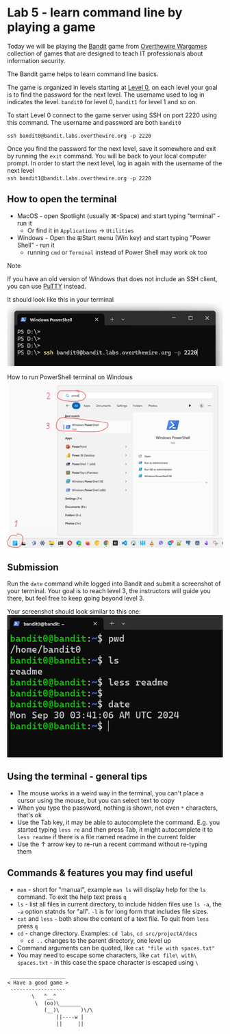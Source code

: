 # Lab 5 - learn command line by playing a game

Today we will be playing the 
[Bandit](https://overthewire.org/wargames/bandit/)
game from 
[Overthewire Wargames](https://overthewire.org/wargames/)
collection of games that are designed to teach IT professionals about information security.

The Bandit game helps to learn command line basics.

The game is organized in levels starting at 
[Level 0](https://overthewire.org/wargames/bandit/bandit0.html),
on each level your goal is to find the password for the next level. The username used to log in indicates the level. `bandit0` for level 0, `bandit1` for level 1 and so on.

To start Level 0 connect to the game server using SSH on port 2220 using this command. The username and password are both `bandit0`
```
ssh bandit0@bandit.labs.overthewire.org -p 2220
```

Once you find the password for the next level, save it somewhere and exit by running the `exit` command. You will be back to your local computer prompt. In order to start the next level, log in again with the username of the next level  
`ssh bandit1@bandit.labs.overthewire.org -p 2220`

## How to open the terminal
- MacOS - open Spotlight (usually ⌘-Space) and start typing "terminal" - run it
  - Or find it in `Applications` -> `Utilities`
- Windows - Open the ⊞Start menu (Win key) and start typing "Power Shell" - run it
  - running `cmd` or `Terminal` instead of Power Shell may work ok too
 
> [!NOTE]  
> If you have an old version of Windows that does not include an SSH client, you can 
use [PuTTY](https://www.chiark.greenend.org.uk/~sgtatham/putty/latest.html) instead.

It should look like this in your terminal  
![Run SSH](img/power_shell_ssh.png)

How to run PowerShell terminal on Windows
![Run Power Shell](img/start_power_shell.png)




## Submission
Run the `date` command while logged into Bandit and submit a screenshot of your terminal.
Your goal is to reach level 3, the instructors will guide you there, but feel free to keep going beyond level 3.

Your screenshot should look similar to this one:  
![sumbission screenshot example](img/terminal_bandit.png)



## Using the terminal - general tips
- The mouse works in a weird way in the terminal, you can't place a cursor using the mouse, but you can select text to copy
- When you type the password, nothing is shown, not even `*` characters, that's ok
- Use the Tab key, it may be able to autocomplete the command. E.g. you started typing `less re` and then press Tab, it might autocomplete it to `less readme` if there is a file named readme in the current folder
- Use the ↑ arrow key to re-run a recent command without re-typing them

## Commands & features you may find useful
- `man` - short for "manual", example `man ls` will display help for the `ls` command. To exit the help text press `q`
- `ls` - list all files in current directory, to include hidden files use `ls -a`, the `-a` option statnds for "all". `-l` is for long form that includes file sizes.
- `cat` and `less` - both show the content of a text file. To quit from `less` press `q`
- `cd` - change directory. Examples: `cd labs`, `cd src/projectA/docs`
  - `cd ..` changes to the parent directory, one level up
- Command arguments can be quoted, like `cat "file with spaces.txt"`
- You may need to escape some characters, like `cat file\ with\ spaces.txt` - in this case the space character is escaped using `\`

```
 __________________
< Have a good game >
 ------------------
        \   ^__^
         \  (oo)\_______
            (__)\       )\/\
                ||----w |
                ||     ||
```





